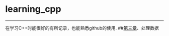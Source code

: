 # learning_cpp
---------------------------------------------------------
在学习C++时能很好的有所记录，也能熟悉github的使用.
##[第三章](https://github.com/megea/learning_cpp/blob/master/Chapter%203)、处理数据
